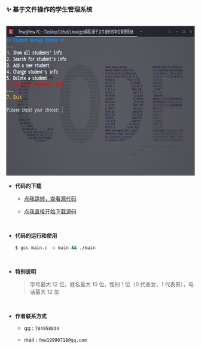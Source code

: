 ### ✨ 基于文件操作的学生管理系统

<br>
<div align="center">
    <img src="show.png" height="400">
</div>

+ **代码的下载**

    + [点我跳转，查看源代码](https://github.com/fmw666/Linux/blob/master/gcc%E7%BC%96%E7%A8%8B/%E5%9F%BA%E4%BA%8E%E6%96%87%E4%BB%B6%E6%93%8D%E4%BD%9C%E7%9A%84%E5%AD%A6%E7%94%9F%E7%AE%A1%E7%90%86%E7%B3%BB%E7%BB%9F/main.c)

    + [点我直接开始下载源码](https://github.com/fmw666/Linux/raw/master/gcc%E7%BC%96%E7%A8%8B/%E5%9F%BA%E4%BA%8E%E6%96%87%E4%BB%B6%E6%93%8D%E4%BD%9C%E7%9A%84%E5%AD%A6%E7%94%9F%E7%AE%A1%E7%90%86%E7%B3%BB%E7%BB%9F/main.c)

<br>

+ **代码的运行和使用**

    ```bash
    $ gcc main.c -o main && ./main
    ```

<br>

+ **特别说明**

    > 学号最大 12 位，姓名最大 10 位，性别 1 位（0 代表女，1 代表男），电话最大 12 位

<br>

+ **作者联系方式**

    + qq : `784958034`

    + mail : `fmw19990718@qq.com`